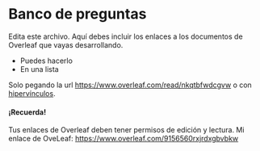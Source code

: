 # Banco de preguntas
Edita este archivo. Aquí debes incluir los enlaces a los documentos de Overleaf que vayas desarrollando.

* Puedes hacerlo
* En una lista

Solo pegando la url https://www.overleaf.com/read/nkqtbfwdcgvw o con [hipervínculos](https://www.overleaf.com/read/nkqtbfwdcgvw).

#### ¡Recuerda!
Tus enlaces de Overleaf deben tener permisos de edición y lectura.
Mi enlace de OveLeaf:
https://www.overleaf.com/9156560rxjrdxgbvbkw
